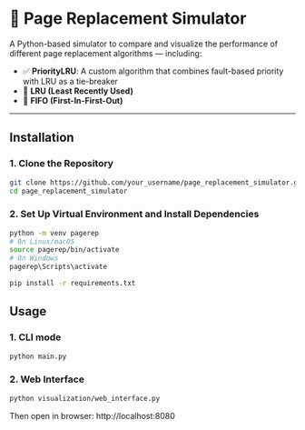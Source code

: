 # 📄 Page Replacement Simulator

A Python-based simulator to compare and visualize the performance of different page replacement algorithms — including:

- ✅ **PriorityLRU**: A custom algorithm that combines fault-based priority with LRU as a tie-breaker  
- 🔁 **LRU (Least Recently Used)**  
- 🧱 **FIFO (First-In-First-Out)**  

---

## Installation

### 1. Clone the Repository
```bash
git clone https://github.com/your_username/page_replacement_simulator.git
cd page_replacement_simulator
```

### 2. Set Up Virtual Environment and Install Dependencies
```bash
python -m venv pagerep
# On Linux/macOS
source pagerep/bin/activate
# On Windows
pagerep\Scripts\activate

pip install -r requirements.txt
```

## Usage

### 1. CLI mode
```bash
python main.py
```

### 2. Web Interface
```bash
python visualization/web_interface.py
```
Then open in browser: http://localhost:8080
